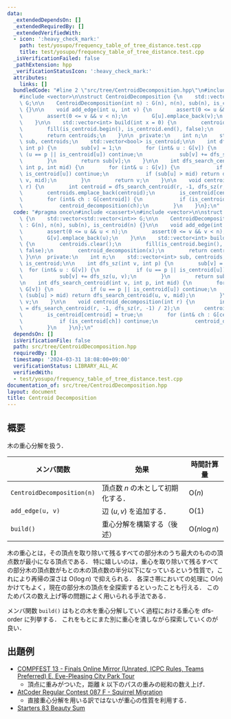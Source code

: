 ```yaml
---
data:
  _extendedDependsOn: []
  _extendedRequiredBy: []
  _extendedVerifiedWith:
  - icon: ':heavy_check_mark:'
    path: test/yosupo/frequency_table_of_tree_distance.test.cpp
    title: test/yosupo/frequency_table_of_tree_distance.test.cpp
  _isVerificationFailed: false
  _pathExtension: hpp
  _verificationStatusIcon: ':heavy_check_mark:'
  attributes:
    links: []
  bundledCode: "#line 2 \"src/tree/CentroidDecomposition.hpp\"\n#include <cassert>\n\
    #include <vector>\n\nstruct CentroidDecomposition {\n    std::vector<std::vector<int>>\
    \ G;\n\n    CentroidDecomposition(int n) : G(n), n(n), sub(n), is_centroid(n)\
    \ {}\n\n    void add_edge(int u, int v) {\n        assert(0 <= u && u < n);\n\
    \        assert(0 <= v && v < n);\n        G[u].emplace_back(v);\n        G[v].emplace_back(u);\n\
    \    }\n\n    std::vector<int> build(int x = 0) {\n        centroids.clear();\n\
    \        fill(is_centroid.begin(), is_centroid.end(), false);\n        centroid_decomposition(x);\n\
    \        return centroids;\n    }\n\n  private:\n    int n;\n    std::vector<int>\
    \ sub, centroids;\n    std::vector<bool> is_centroid;\n\n    int dfs_sz(int v,\
    \ int p) {\n        sub[v] = 1;\n        for (int& u : G[v]) {\n            if\
    \ (u == p || is_centroid[u]) continue;\n            sub[v] += dfs_sz(u, v);\n\
    \        }\n        return sub[v];\n    }\n\n    int dfs_search_centroid(int v,\
    \ int p, int mid) {\n        for (int& u : G[v]) {\n            if (u == p ||\
    \ is_centroid[u]) continue;\n            if (sub[u] > mid) return dfs_search_centroid(u,\
    \ v, mid);\n        }\n        return v;\n    }\n\n    void centroid_decomposition(int\
    \ r) {\n        int centroid = dfs_search_centroid(r, -1, dfs_sz(r, -1) / 2);\n\
    \        centroids.emplace_back(centroid);\n        is_centroid[centroid] = true;\n\
    \        for (int& ch : G[centroid]) {\n            if (is_centroid[ch]) continue;\n\
    \            centroid_decomposition(ch);\n        }\n    }\n};\n"
  code: "#pragma once\n#include <cassert>\n#include <vector>\n\nstruct CentroidDecomposition\
    \ {\n    std::vector<std::vector<int>> G;\n\n    CentroidDecomposition(int n)\
    \ : G(n), n(n), sub(n), is_centroid(n) {}\n\n    void add_edge(int u, int v) {\n\
    \        assert(0 <= u && u < n);\n        assert(0 <= v && v < n);\n        G[u].emplace_back(v);\n\
    \        G[v].emplace_back(u);\n    }\n\n    std::vector<int> build(int x = 0)\
    \ {\n        centroids.clear();\n        fill(is_centroid.begin(), is_centroid.end(),\
    \ false);\n        centroid_decomposition(x);\n        return centroids;\n   \
    \ }\n\n  private:\n    int n;\n    std::vector<int> sub, centroids;\n    std::vector<bool>\
    \ is_centroid;\n\n    int dfs_sz(int v, int p) {\n        sub[v] = 1;\n      \
    \  for (int& u : G[v]) {\n            if (u == p || is_centroid[u]) continue;\n\
    \            sub[v] += dfs_sz(u, v);\n        }\n        return sub[v];\n    }\n\
    \n    int dfs_search_centroid(int v, int p, int mid) {\n        for (int& u :\
    \ G[v]) {\n            if (u == p || is_centroid[u]) continue;\n            if\
    \ (sub[u] > mid) return dfs_search_centroid(u, v, mid);\n        }\n        return\
    \ v;\n    }\n\n    void centroid_decomposition(int r) {\n        int centroid\
    \ = dfs_search_centroid(r, -1, dfs_sz(r, -1) / 2);\n        centroids.emplace_back(centroid);\n\
    \        is_centroid[centroid] = true;\n        for (int& ch : G[centroid]) {\n\
    \            if (is_centroid[ch]) continue;\n            centroid_decomposition(ch);\n\
    \        }\n    }\n};\n"
  dependsOn: []
  isVerificationFile: false
  path: src/tree/CentroidDecomposition.hpp
  requiredBy: []
  timestamp: '2024-03-31 18:08:00+09:00'
  verificationStatus: LIBRARY_ALL_AC
  verifiedWith:
  - test/yosupo/frequency_table_of_tree_distance.test.cpp
documentation_of: src/tree/CentroidDecomposition.hpp
layout: document
title: Centroid Decomposition
---
```


## 概要

木の重心分解を扱う．

| メンバ関数                 | 効果                              | 時間計算量             |
| -------------------------- | --------------------------------- | ---------------------- |
| `CentroidDecomposition(n)` | 頂点数 $n$ の木として初期化する． | $\mathrm{O}(n)$        |
| `add_edge(u, v)`           | 辺 $(u, v)$ を追加する．          | $\mathrm{O}(1)$        |
| `build()`                  | 重心分解を構築する（後述）        | $\mathrm{O}(n \log n)$ |

木の重心とは，その頂点を取り除いて残るすべての部分木のうち最大のものの頂点数が最小になる頂点である．
特に嬉しいのは，重心を取り除いて残るすべての部分木の頂点数がもとの木の頂点数の半分以下になっているという性質で，これにより再帰の深さは $\mathrm{O}(\log n)$ で抑えられる．
各深さ帯においての処理に $\mathrm{O}(n)$ かけてもよく，現在の部分木の頂点を全探索するといったことも行える．
このためパスの数え上げ等の問題によく用いられる手法である．

メンバ関数 `build()` はもとの木を重心分解していく過程における重心を dfs-order に列挙する．
これをもとにまた別に重心を潰しながら探索していくのが良い．

## 出題例
- [COMPFEST 13 - Finals Online Mirror (Unrated, ICPC Rules, Teams Preferred) E. Eye-Pleasing City Park Tour](https://codeforces.com/contest/1575/problem/E)
  - 頂点に重みがついた，距離 $k$ 以下のパスの重みの総和の数え上げ．
- [AtCoder Regular Contest 087 F - Squirrel Migration](https://atcoder.jp/contests/arc087/tasks/arc087_d)
  - 直接重心分解を用いる訳ではないが重心の性質を利用する．
- [Starters 83 Beauty Sum](https://www.codechef.com/problems/BEAUTY_SUM?tab=statement)
